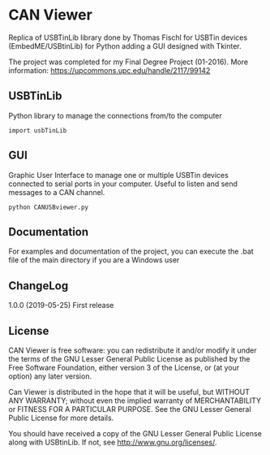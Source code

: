 # CAN Viewer
Replica of USBTinLib library done by Thomas Fischl for USBTin devices (EmbedME/USBtinLib) for Python adding a GUI designed with Tkinter.

The project was completed for my Final Degree Project (01-2016). More information: https://upcommons.upc.edu/handle/2117/99142

## USBTinLib
Python library to manage the connections from/to the computer

`import usbTinLib`

## GUI
Graphic User Interface to manage one or multiple USBTin devices connected to serial ports in your computer. Useful to listen and send messages to a CAN channel.

`python CANUSBviewer.py`

## Documentation
For examples and documentation of the project, you can execute the .bat file of the main directory if you are a Windows user

## ChangeLog
1.0.0 (2019-05-25) First release

## License
CAN Viewer is free software: you can redistribute it and/or modify it under the terms of the GNU Lesser General Public License as published by the Free Software Foundation, either version 3 of the License, or (at your option) any later version.

Can Viewer is distributed in the hope that it will be useful, but WITHOUT ANY WARRANTY; without even the implied warranty of MERCHANTABILITY or FITNESS FOR A PARTICULAR PURPOSE. See the GNU Lesser General Public License for more details.

You should have received a copy of the GNU Lesser General Public License along with USBtinLib. If not, see http://www.gnu.org/licenses/.
